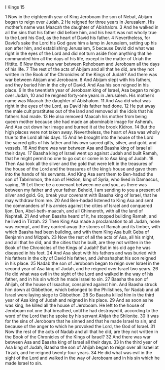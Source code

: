 I Kings 15

1	Now in the eighteenth year of King Jeroboam the son of Nebat, Abijam began to reign over Judah.
2	He reigned for three years in Jerusalem. His mother’s name was Maacah the daughter of Abishalom.
3	And he walked in all the sins that his father did before him, and his heart was not wholly true to the Lord his God, as the heart of David his father.
4	Nevertheless, for David’s sake the Lord his God gave him a lamp in Jerusalem, setting up his son after him, and establishing Jerusalem,
5	because David did what was right in the eyes of the Lord and did not turn aside from anything that he commanded him all the days of his life, except in the matter of Uriah the Hittite.
6	Now there was war between Rehoboam and Jeroboam all the days of his life.
7	The rest of the acts of Abijam and all that he did, are they not written in the Book of the Chronicles of the Kings of Judah? And there was war between Abijam and Jeroboam.
8	And Abijam slept with his fathers, and they buried him in the city of David. And Asa his son reigned in his place.
9	In the twentieth year of Jeroboam king of Israel, Asa began to reign over Judah,
10	and he reigned forty-one years in Jerusalem. His mother’s name was Maacah the daughter of Abishalom.
11	And Asa did what was right in the eyes of the Lord, as David his father had done.
12	He put away the male cult prostitutes out of the land and removed all the idols that his fathers had made.
13	He also removed Maacah his mother from being queen mother because she had made an abominable image for Asherah. And Asa cut down her image and burned it at the brook Kidron.
14	But the high places were not taken away. Nevertheless, the heart of Asa was wholly true to the Lord all his days.
15	And he brought into the house of the Lord the sacred gifts of his father and his own sacred gifts, silver, and gold, and vessels.
16	And there was war between Asa and Baasha king of Israel all their days.
17	Baasha king of Israel went up against Judah and built Ramah, that he might permit no one to go out or come in to Asa king of Judah.
18	Then Asa took all the silver and the gold that were left in the treasures of the house of the Lord and the treasures of the king’s house and gave them into the hands of his servants. And King Asa sent them to Ben-hadad the son of Tabrimmon, the son of Hezion, king of Syria, who lived in Damascus, saying,
19	Let there be a covenant between me and you, as there was between my father and your father. Behold, I am sending to you a present of silver and gold. Go, break your covenant with Baasha king of Israel, that he may withdraw from me.
20	And Ben-hadad listened to King Asa and sent the commanders of his armies against the cities of Israel and conquered Ijon, Dan, Abel-beth-maacah, and all Chinneroth, with all the land of Naphtali.
21	And when Baasha heard of it, he stopped building Ramah, and he lived in Tirzah.
22	Then King Asa made a proclamation to all Judah, none was exempt, and they carried away the stones of Ramah and its timber, with which Baasha had been building, and with them King Asa built Geba of Benjamin and Mizpah.
23	Now the rest of all the acts of Asa, all his might, and all that he did, and the cities that he built, are they not written in the Book of the Chronicles of the Kings of Judah? But in his old age he was diseased in his feet.
24	And Asa slept with his fathers and was buried with his fathers in the city of David his father, and Jehoshaphat his son reigned in his place.
25	Nadab the son of Jeroboam began to reign over Israel in the second year of Asa king of Judah, and he reigned over Israel two years.
26	He did what was evil in the sight of the Lord and walked in the way of his father, and in his sin which he made Israel to sin.
27	Baasha the son of Ahijah, of the house of Issachar, conspired against him. And Baasha struck him down at Gibbethon, which belonged to the Philistines, for Nadab and all Israel were laying siege to Gibbethon.
28	So Baasha killed him in the third year of Asa king of Judah and reigned in his place.
29	And as soon as he was king, he killed all the house of Jeroboam. He left to the house of Jeroboam not one that breathed, until he had destroyed it, according to the word of the Lord that he spoke by his servant Ahijah the Shilonite.
30	It was for the sins of Jeroboam that he sinned and that he made Israel to sin, and because of the anger to which he provoked the Lord, the God of Israel.
31	Now the rest of the acts of Nadab and all that he did, are they not written in the Book of the Chronicles of the Kings of Israel?
32	And there was war between Asa and Baasha king of Israel all their days.
33	In the third year of Asa king of Judah, Baasha the son of Ahijah began to reign over all Israel at Tirzah, and he reigned twenty-four years.
34	He did what was evil in the sight of the Lord and walked in the way of Jeroboam and in his sin which he made Israel to sin.

